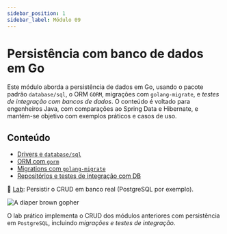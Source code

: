 ```yaml
---
sidebar_position: 1
sidebar_label: Módulo 09
---
```


# Persistência com banco de dados em Go

<div className="row">
<div className="col">

Este módulo aborda a persistência de dados em Go, usando o pacote padrão `database/sql`, o ORM `GORM`, migrações com `golang-migrate`, e _testes de integração com bancos de dados_. O conteúdo é voltado para engenheiros Java, com comparações ao Spring Data e Hibernate, e mantém-se objetivo com exemplos práticos e casos de uso.

## Conteúdo

- [Drivers e `database/sql`](1-drivers-database-sql.md)
- [ORM com `gorm`](2-gorm.md)
- [Migrations com `golang-migrate`](3-golang-migrate.md)
- [Repositórios e testes de integração com DB](4-repo-testes-integracao.md)

📌 [Lab](5-laboratorio.md): Persistir o CRUD em banco real (PostgreSQL por exemplo).

</div>
<div className="col col--4 text--center">
<img 
    src={require('@site/static/img/gophers/gopher-sql.png').default} 
    style={{ transform:'scale(0.85)', marginTop:'-1.5rem' }}
    alt="A diaper brown gopher" />
</div>
</div>

O lab prático implementa o CRUD dos módulos anteriores com persistência em `PostgreSQL`, incluindo _migrações e testes de integração_.
